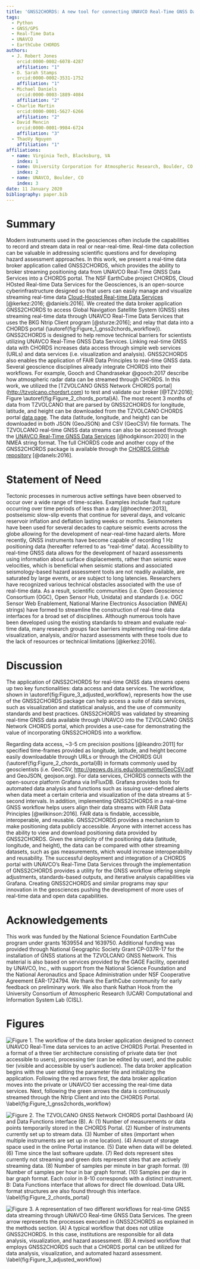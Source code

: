```yaml
---
title: 'GNSS2CHORDS: A new tool for connecting UNAVCO Real-Time GNSS Data Services to CHORDS' 
tags:
  - Python
  - GNSS/GPS
  - Real-Time Data
  - UNAVCO
  - EarthCube CHORDS
authors:
  - J. Robert Jones
    orcid:0000-0002-6078-4287
    affiliation: "1"
  - D. Sarah Stamps
    orcid:0000-0002-3531-1752
    affiliation: "1"
  - Michael Daniels
    orcid:0000-0003-1889-4084
    affiliation: "2"
  - Charlie Martin 
    orcid:0000-0001-5627-6266
    affiliation: "2"
  - David Mencin
    orcid:0000-0001-9984-6724
    affiliation: "3"
  - ThaoVy Nguyen
    affiliation: "1"
affiliations:
  - name: Virginia Tech, Blacksburg, VA
    index: 1
  - name: University Corporation for Atmospheric Research, Boulder, CO
    index: 2
  - name: UNAVCO, Boulder, CO
    index: 3
date: 11 January 2020
bibliography: paper.bib
---
```


# Summary

Modern instruments used in the geosciences often include the capabilities to record and stream data in real or near-real-time.  Real-time data collection can be valuable in addressing scientific questions and for developing hazard assessment approaches. In this work, we present a real-time data broker application called GNSS2CHORDS, which provides the ability to broker streaming positioning data from UNAVCO Real-Time GNSS Data Services into a CHORDS portal. The NSF EarthCube project CHORDS, Cloud HOsted Real-time Data Services for the Geosciences, is an open-source cyberinfrastructure designed so that users can easily manage and visualize streaming real-time data [Cloud-Hosted Real-time Data Services]( http://chordsrt.com) [@kerkez:2016; @daniels:2016]. We created the data broker application GNSS2CHORDS to access Global Navigation Satellite System (GNSS) sites streaming real-time data through UNAVCO Real-Time Data Services that uses the BKG Ntrip Client program [@sturze:2016]; and relay that data into a CHORDS portal (\autoref{fig:Figure_1_gnss2chords_workflow}). GNSS2CHORDS is designed to help remove technical barriers for scientists utilizing UNAVCO Real-Time GNSS Data Services. Linking real-time GNSS data with CHORDS increases data access through simple web services (URLs) and data services (i.e. visualization and analysis). GNSS2CHORDS also enables the application of FAIR Data Principles to real-time GNSS data. Several geoscience disciplines already integrate CHORDS into their workflows. For example, Gooch and Chandrasekar @gooch:2017 describe how atmospheric radar data can be streamed through CHORDS.  In this work, we utilized the [TZVOLCANO GNSS Network CHORDS portal] (http://tzvolcano.chordsrt.com) to test and validate our broker [@TZV:2016]; Figure \autoref{fig:Figure_2_chords_portal}A). The most recent 3 months of data from TZVOLCANO that are parsed by GNSS2CHORDS for longitude, latitude, and height can be downloaded from the TZVOLCANO CHORDS portal [data page](http://tzvolcano.chordsrt.com/data). The data (latitude, longitude, and height) can be downloaded in both JSON (GeoJSON) and CSV (GeoCSV) file formats. The TZVOLCANO real-time GNSS data streams can also be accessed through the [UNAVCO Real-Time GNSS Data Services](https://www.unavco.org/data/gps-gnss/real-time/real-time.html) [@hodgkinson:2020] in the NMEA string format. The full CHORDS code and another copy of the GNSS2CHORDS package is available through the [CHORDS GitHub repository](https://github.com/earthcubeprojects-chords/chords/tree/master/bin/gnss2chords) [@danels:2016].

# Statement of Need

Tectonic processes in numerous active settings have been observed to occur over a wide range of time-scales. Examples include fault rupture occurring over time periods of less than a day [@hoechner:2013], postseismic slow-slip events that continue for several days, and volcanic reservoir inflation and deflation lasting weeks or months. Seismometers have been used for several decades to capture seismic events across the globe allowing for the development of near-real-time hazard alerts. More recently, GNSS instruments have become capable of recording 1 Hz positioning data (hereafter referred to as “real-time” data). Accessibility to real-time GNSS data allows for the development of hazard assessments using information about surface displacements, rather than seismic wave velocities, which is beneficial when seismic stations and associated seismology-based hazard assessment tools are not readily available, are saturated by large events, or are subject to long latencies.  Researchers have recognized various technical obstacles associated with the use of real-time data. As a result, scientific communities (i.e. Open Geoscience Consortium (OGC), Open Sensor Hub, Unidata) and standards (i.e. OGC Sensor Web Enablement, National Marine Electronics Association (NMEA) strings) have formed to streamline the construction of real-time data interfaces for a broad set of disciplines. Although numerous tools have been developed using the existing standards to stream and evaluate real-time data, many research groups face barriers implementing real-time data visualization, analysis, and/or hazard assessments with these tools due to the lack of resources or technical limitations [@kerkez:2016].

# Discussion

The application of GNSS2CHORDS for real-time GNSS data streams opens up two key functionalities: data access and data services. The workflow, shown in \autoref{fig:Figure_3_adjusted_workflow}, represents how the use of the GNSS2CHORDS package can help access a suite of data services, such as visualization and statistical analysis, and the use of community standards and best practices. GNSS2CHORDS was validated by streaming real-time GNSS data available through UNAVCO into the TZVOLCANO GNSS Network CHORDS portal, which provides a use-case for demonstrating the value of incorporating GNSS2CHORDS into a workflow.

Regarding data access, ~3-5 cm precision positions [@leandro:2011] for specified time-frames provided as longitude, latitude, and height become easily downloadable through URLs or through the CHORDS GUI (\autoref{fig:Figure_2_chords_portal}B) in formats commonly used by geoscientists (i.e. GeoCSV, http://geows.ds.iris.edu/documents/GeoCSV.pdf and GeoJSON, geojson.org). For data services, CHORDS connects with the open-source platform Grafana via InFluxDB. Grafana provides tools for automated data analysis and functions such as issuing user-defined alerts when data meet a certain criteria and visualization of the data streams at 5-second intervals.  In addition, implementing GNSS2CHORDS in a real-time GNSS workflow helps users align their data streams with FAIR Data Principles [@wilkinson:2016]. FAIR data is findable, accessible, interoperable, and reusable. GNSS2CHORDS provides a mechanism to make positioning data publicly accessible. Anyone with internet access has the ability to view and download positioning data provided by GNSS2CHORDS. Given the simplicity of the positioning data (latitude, longitude, and height), the data can be compared with other streaming datasets, such as gas measurements, which would increase interoperability and reusability. The successful deployment and integration of a CHORDS portal with UNAVCO’s Real-Time Data Services through the implementation of GNSS2CHORDS provides a utility for the GNSS workflow offering simple adjustments, standards-based outputs, and iterative analysis capabilities via Grafana. Creating GNSS2CHORDS and similar programs may spur innovation in the geosciences pushing the development of more uses of real-time data and open data capabilities.

# Acknowledgements

This work was funded by the National Science Foundation EarthCube program under grants 1639554 and 1639750. Additional funding was provided through National Geographic Society Grant CP-037R-17 for the installation of GNSS stations at the TZVOLCANO GNSS Network. This material is also based on services provided by the GAGE Facility, operated by UNAVCO, Inc., with support from the National Science Foundation and the National Aeronautics and Space Administration under NSF Cooperative Agreement EAR-1724794. We thank the EarthCube community for early feedback on preliminary work. We also thank Nathan Hook from the University Consortium of Atmospheric Research (UCAR) Computational and Information System Lab (CISL).

# Figures

![Figure 1. The workflow of the data broker application designed to connect UNAVCO Real-Time data services to an active CHORDS Portal. Presented in a format of a three tier architecture consisting of private data tier (not accessible to users), processing tier (can be edited by user), and the public tier (visible and accessible by user’s audience). The data broker application begins with the user editing the parameter file and initializing the application. Following the red arrows first, the data broker application moves into the private or UNAVCO tier accessing the real-time data services. Next, following the green arrows the data is continuously streamed through the Ntrip Client and into the CHORDS Portal.  \label{fig:Figure_1_gnss2chords_workflow}](figure_1_gnss2chords_workflow.png)

![Figure 2. The TZVOLCANO GNSS Network CHORDS portal Dashboard (A) and Data Functions interface (B).  A: (1) Number of measurements or data points temporarily stored in the CHORDS Portal. (2) Number of instruments currently set up to stream data. (3) Number of sites (important when multiple instruments are set up in one location). (4) Amount of storage space used in the online Portal instance. (5) Date when data will be deleted. (6) Time since the last software update. (7) Red dots represent sites currently not streaming and green dots represent sites that are actively streaming data. (8) Number of samples per minute in bar graph format. (9) Number of samples per hour in bar graph format. (10) Samples per day in bar graph format. Each color in 8-10 corresponds with a distinct instrument.  B: Data Functions interface that allows for direct file download. Data URL format structures are also found through this interface. \label{fig:Figure_2_chords_portal}](figure_2_chords_portal.png)

![ Figure 3. A representation of two different workflows for real-time GNSS data streaming through UNAVCO Real-time GNSS Data Services. The green arrow represents the processes executed in GNSS2CHORDS as explained in the methods section. (A) A typical workflow that does not utilize GNSS2CHORDS. In this case, institutions are responsible for all data analysis, visualization, and hazard assessment. (B) A revised workflow that employs GNSS2CHORDS such that a CHORDS portal can be utilized for data analysis, visualization, and automated hazard assessment. \label{fig:Figure_3_adjusted_workflow}](figure_3_adjusted_workflow.png)

